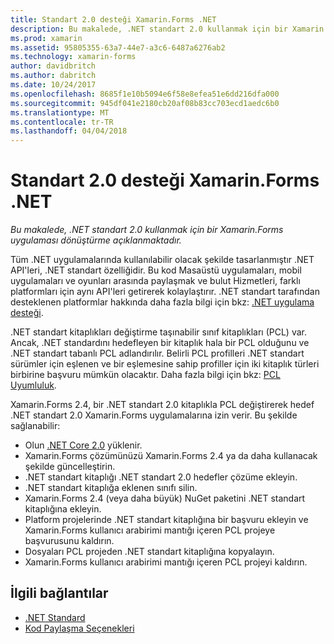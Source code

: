 ```yaml
---
title: Standart 2.0 desteği Xamarin.Forms .NET
description: Bu makalede, .NET standart 2.0 kullanmak için bir Xamarin.Forms uygulaması dönüştürme açıklanmaktadır.
ms.prod: xamarin
ms.assetid: 95805355-63a7-44e7-a3c6-6487a6276ab2
ms.technology: xamarin-forms
author: davidbritch
ms.author: dabritch
ms.date: 10/24/2017
ms.openlocfilehash: 8685f1e10b5094e6f58e8efea51e6dd216dfa000
ms.sourcegitcommit: 945df041e2180cb20af08b83cc703ecd1aedc6b0
ms.translationtype: MT
ms.contentlocale: tr-TR
ms.lasthandoff: 04/04/2018
---
```

# <a name="net-standard-20-support-in-xamarinforms"></a>Standart 2.0 desteği Xamarin.Forms .NET

_Bu makalede, .NET standart 2.0 kullanmak için bir Xamarin.Forms uygulaması dönüştürme açıklanmaktadır._

Tüm .NET uygulamalarında kullanılabilir olacak şekilde tasarlanmıştır .NET API'leri, .NET standart özelliğidir. Bu kod Masaüstü uygulamaları, mobil uygulamaları ve oyunları arasında paylaşmak ve bulut Hizmetleri, farklı platformları için aynı API'leri getirerek kolaylaştırır. .NET standart tarafından desteklenen platformlar hakkında daha fazla bilgi için bkz: [.NET uygulama desteği](/dotnet/standard/net-standard#net-implementation-support/).

.NET standart kitaplıkları değiştirme taşınabilir sınıf kitaplıkları (PCL) var. Ancak, .NET standardını hedefleyen bir kitaplık hala bir PCL olduğunu ve .NET standart tabanlı PCL adlandırılır. Belirli PCL profilleri .NET standart sürümler için eşlenen ve bir eşlemesine sahip profiller için iki kitaplık türleri birbirine başvuru mümkün olacaktır. Daha fazla bilgi için bkz: [PCL Uyumluluk](/dotnet/standard/net-standard#pcl-compatibility).

Xamarin.Forms 2.4, bir .NET standart 2.0 kitaplıkla PCL değiştirerek hedef .NET standart 2.0 Xamarin.Forms uygulamalarına izin verir. Bu şekilde sağlanabilir:

- Olun [.NET Core 2.0](https://www.microsoft.com/net/download/core) yüklenir.
- Xamarin.Forms çözümünüzü Xamarin.Forms 2.4 ya da daha kullanacak şekilde güncelleştirin.
- .NET standart kitaplığı .NET standart 2.0 hedefler çözüme ekleyin.
- .NET standart kitaplığa eklenen sınıfı silin.
- Xamarin.Forms 2.4 (veya daha büyük) NuGet paketini .NET standart kitaplığına ekleyin.
- Platform projelerinde .NET standart kitaplığına bir başvuru ekleyin ve Xamarin.Forms kullanıcı arabirimi mantığı içeren PCL projeye başvurusunu kaldırın.
- Dosyaları PCL projeden .NET standart kitaplığına kopyalayın.
- Xamarin.Forms kullanıcı arabirimi mantığı içeren PCL projeyi kaldırın.


## <a name="related-links"></a>İlgili bağlantılar

- [.NET Standard](~/cross-platform/app-fundamentals/net-standard.md)
- [Kod Paylaşma Seçenekleri](~/cross-platform/app-fundamentals/code-sharing.md)
